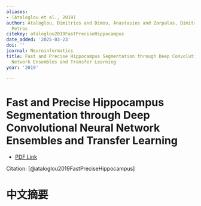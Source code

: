```yaml
---
aliases:
- (Ataloglou et al., 2019)
author: Ataloglou, Dimitrios and Dimou, Anastasios and Zarpalas, Dimitrios and Daras,
  Petros
citekey: ataloglou2019FastPreciseHippocampus
date_added: '2025-03-23'
doi: ''
journal: Neuroinformatics
title: Fast and Precise Hippocampus Segmentation through Deep Convolutional Neural
  Network Ensembles and Transfer Learning
year: '2019'

---
```

# Fast and Precise Hippocampus Segmentation through Deep Convolutional Neural Network Ensembles and Transfer Learning
- [PDF Link](zotero://open-pdf/library/items/EJBFL3N8)

Citation: [@ataloglou2019FastPreciseHippocampus]

# 中文摘要
